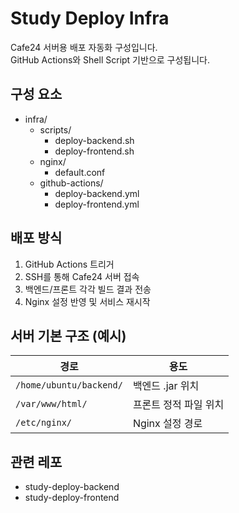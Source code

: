 # Study Deploy Infra

Cafe24 서버용 배포 자동화 구성입니다.  
GitHub Actions와 Shell Script 기반으로 구성됩니다.

## 구성 요소

- infra/
  - scripts/
    - deploy-backend.sh
    - deploy-frontend.sh
  - nginx/
    - default.conf
  - github-actions/
    - deploy-backend.yml
    - deploy-frontend.yml


## 배포 방식

1. GitHub Actions 트리거
2. SSH를 통해 Cafe24 서버 접속
3. 백엔드/프론트 각각 빌드 결과 전송
4. Nginx 설정 반영 및 서비스 재시작

## 서버 기본 구조 (예시)

| 경로                | 용도               |
|---------------------|--------------------|
| `/home/ubuntu/backend/` | 백엔드 .jar 위치     |
| `/var/www/html/`        | 프론트 정적 파일 위치 |
| `/etc/nginx/`           | Nginx 설정 경로      |

## 관련 레포

- study-deploy-backend
- study-deploy-frontend

